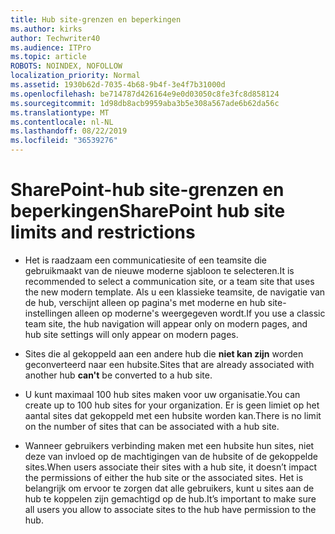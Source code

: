 ```yaml
---
title: Hub site-grenzen en beperkingen
ms.author: kirks
author: Techwriter40
ms.audience: ITPro
ms.topic: article
ROBOTS: NOINDEX, NOFOLLOW
localization_priority: Normal
ms.assetid: 1930b62d-7035-4b68-9b4f-3e4f7b31000d
ms.openlocfilehash: be714787d426164e9e0d03050c8fe3fc8d858124
ms.sourcegitcommit: 1d98db8acb9959aba3b5e308a567ade6b62da56c
ms.translationtype: MT
ms.contentlocale: nl-NL
ms.lasthandoff: 08/22/2019
ms.locfileid: "36539276"
---
```

# <a name="sharepoint-hub-site-limits-and-restrictions"></a><span data-ttu-id="1bd21-102">SharePoint-hub site-grenzen en beperkingen</span><span class="sxs-lookup"><span data-stu-id="1bd21-102">SharePoint hub site limits and restrictions</span></span>

- <span data-ttu-id="1bd21-103">Het is raadzaam een communicatiesite of een teamsite die gebruikmaakt van de nieuwe moderne sjabloon te selecteren.</span><span class="sxs-lookup"><span data-stu-id="1bd21-103">It is recommended to select a communication site, or a team site that uses the new modern template.</span></span> <span data-ttu-id="1bd21-104">Als u een klassieke teamsite, de navigatie van de hub, verschijnt alleen op pagina's met moderne en hub site-instellingen alleen op moderne's weergegeven wordt.</span><span class="sxs-lookup"><span data-stu-id="1bd21-104">If you use a classic team site, the hub navigation will appear only on modern pages, and hub site settings will only appear on modern pages.</span></span>

- <span data-ttu-id="1bd21-105">Sites die al gekoppeld aan een andere hub die **niet kan zijn** worden geconverteerd naar een hubsite.</span><span class="sxs-lookup"><span data-stu-id="1bd21-105">Sites that are already associated with another hub **can't** be converted to a hub site.</span></span>

- <span data-ttu-id="1bd21-106">U kunt maximaal 100 hub sites maken voor uw organisatie.</span><span class="sxs-lookup"><span data-stu-id="1bd21-106">You can create up to 100 hub sites for your organization.</span></span> <span data-ttu-id="1bd21-107">Er is geen limiet op het aantal sites dat gekoppeld met een hubsite worden kan.</span><span class="sxs-lookup"><span data-stu-id="1bd21-107">There is no limit on the number of sites that can be associated with a hub site.</span></span>

- <span data-ttu-id="1bd21-108">Wanneer gebruikers verbinding maken met een hubsite hun sites, niet deze van invloed op de machtigingen van de hubsite of de gekoppelde sites.</span><span class="sxs-lookup"><span data-stu-id="1bd21-108">When users associate their sites with a hub site, it doesn’t impact the permissions of either the hub site or the associated sites.</span></span> <span data-ttu-id="1bd21-109">Het is belangrijk om ervoor te zorgen dat alle gebruikers, kunt u sites aan de hub te koppelen zijn gemachtigd op de hub.</span><span class="sxs-lookup"><span data-stu-id="1bd21-109">It’s important to make sure all users you allow to associate sites to the hub have permission to the hub.</span></span>

